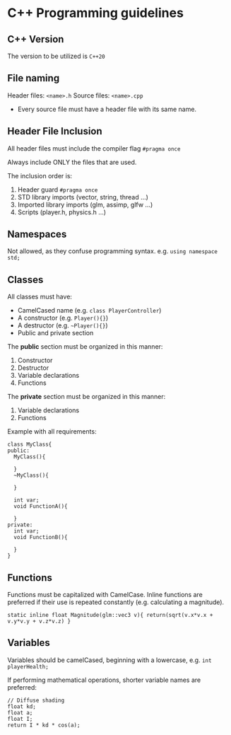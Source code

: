 # C++ Programming guidelines

## C++ Version 
The version to be utilized is ```C++20```

## File naming
Header files: ```<name>.h```
Source files: ```<name>.cpp```
- Every source file must have a header file with its same name.

## Header File Inclusion
All header files must include the compiler flag ```#pragma once```

Always include ONLY the files that are used.

The inclusion order is:
1. Header guard ```#pragma once```
2. STD library imports (vector, string, thread ...)
3. Imported library imports (glm, assimp, glfw ...)
4. Scripts (player.h, physics.h ...)

## Namespaces
Not allowed, as they confuse programming syntax. e.g. ```using namespace std;```

## Classes
All classes must have:
- CamelCased name (e.g. ```class PlayerController```)
- A constructor (e.g. ```Player(){}```)
- A destructor (e.g. ```~Player(){}```)
- Public and private section
  
The **public** section must be organized in this manner:
1. Constructor
2. Destructor
3. Variable declarations
4. Functions

The **private** section must be organized in this manner:
1. Variable declarations
2. Functions

Example with all requirements:
```
class MyClass{
public:
  MyClass(){
    
  }
  ~MyClass(){

  }

  int var;
  void FunctionA(){

  }
private:
  int var;
  void FunctionB(){

  }
}
```

## Functions
Functions must be capitalized with CamelCase. Inline functions are preferred if their use is repeated constantly (e.g. calculating a magnitude).

```static inline float Magnitude(glm::vec3 v){ return(sqrt(v.x*v.x + v.y*v.y + v.z*v.z) }```

## Variables
Variables should be camelCased, beginning with a lowercase, e.g.
```int playerHealth;```


If performing mathematical operations, shorter variable names are preferred:
```
// Diffuse shading
float kd;
float a;
float I;
return I * kd * cos(a);
```
